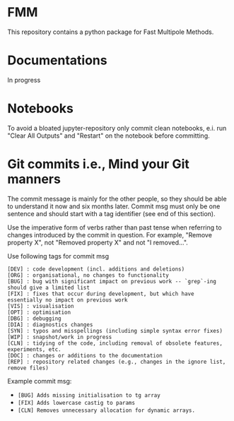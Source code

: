 # FMM 
This repository contains a python package for Fast Multipole Methods. 

# Documentations
In progress


# Notebooks 
To avoid a bloated jupyter-repository only commit clean notebooks, e.i. run "Clear All Outputs" and "Restart" on the notebook before committing. 

# Git commits i.e., Mind your Git manners

The commit message is mainly for the other people, so they should be able to understand it now and six months later.  Commit msg must only be one sentence and should start with a tag identifier (see end of this section).

Use the imperative form  of verbs rather than past tense when referring to changes introduced by the commit in question. For example, "Remove property X", not "Removed property X" and not "I removed...".

Use following tags for commit msg

	[DEV] : code development (incl. additions and deletions)
	[ORG] : organisational, no changes to functionality
	[BUG] : bug with significant impact on previous work -- `grep`-ing should give a limited list
	[FIX] : fixes that occur during development, but which have essentially no impact on previous work
	[VIS] : visualisation
	[OPT] : optimisation
	[DBG] : debugging
	[DIA] : diagnostics changes
	[SYN] : typos and misspellings (including simple syntax error fixes)
	[WIP] : snapshot/work in progress
	[CLN] : tidying of the code, including removal of obsolete features, experiments, etc.
	[DOC] : changes or additions to the documentation
	[REP] : repository related changes (e.g., changes in the ignore list, remove files)

Example commit msg:

* `[BUG] Adds missing initialisation to tg array`
* `[FIX] Adds lowercase castig to params`
* `[CLN] Removes unnecessary allocation for dynamic arrays.`